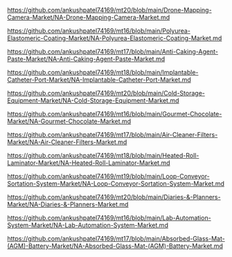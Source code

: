 <p><a href="https://github.com/ankushpatel74169/mt20/blob/main/Drone-Mapping-Camera-Market/NA-Drone-Mapping-Camera-Market.md">https://github.com/ankushpatel74169/mt20/blob/main/Drone-Mapping-Camera-Market/NA-Drone-Mapping-Camera-Market.md</a></p><p><a href="https://github.com/ankushpatel74169/mt16/blob/main/Polyurea-Elastomeric-Coating-Market/NA-Polyurea-Elastomeric-Coating-Market.md">https://github.com/ankushpatel74169/mt16/blob/main/Polyurea-Elastomeric-Coating-Market/NA-Polyurea-Elastomeric-Coating-Market.md</a></p><p><a href="https://github.com/ankushpatel74169/mt17/blob/main/Anti-Caking-Agent-Paste-Market/NA-Anti-Caking-Agent-Paste-Market.md">https://github.com/ankushpatel74169/mt17/blob/main/Anti-Caking-Agent-Paste-Market/NA-Anti-Caking-Agent-Paste-Market.md</a></p><p><a href="https://github.com/ankushpatel74169/mt18/blob/main/Implantable-Catheter-Port-Market/NA-Implantable-Catheter-Port-Market.md">https://github.com/ankushpatel74169/mt18/blob/main/Implantable-Catheter-Port-Market/NA-Implantable-Catheter-Port-Market.md</a></p><p><a href="https://github.com/ankushpatel74169/mt20/blob/main/Cold-Storage-Equipment-Market/NA-Cold-Storage-Equipment-Market.md">https://github.com/ankushpatel74169/mt20/blob/main/Cold-Storage-Equipment-Market/NA-Cold-Storage-Equipment-Market.md</a></p><p><a href="https://github.com/ankushpatel74169/mt16/blob/main/Gourmet-Chocolate-Market/NA-Gourmet-Chocolate-Market.md">https://github.com/ankushpatel74169/mt16/blob/main/Gourmet-Chocolate-Market/NA-Gourmet-Chocolate-Market.md</a></p><p><a href="https://github.com/ankushpatel74169/mt17/blob/main/Air-Cleaner-Filters-Market/NA-Air-Cleaner-Filters-Market.md">https://github.com/ankushpatel74169/mt17/blob/main/Air-Cleaner-Filters-Market/NA-Air-Cleaner-Filters-Market.md</a></p><p><a href="https://github.com/ankushpatel74169/mt18/blob/main/Heated-Roll-Laminator-Market/NA-Heated-Roll-Laminator-Market.md">https://github.com/ankushpatel74169/mt18/blob/main/Heated-Roll-Laminator-Market/NA-Heated-Roll-Laminator-Market.md</a></p><p><a href="https://github.com/ankushpatel74169/mt19/blob/main/Loop-Conveyor-Sortation-System-Market/NA-Loop-Conveyor-Sortation-System-Market.md">https://github.com/ankushpatel74169/mt19/blob/main/Loop-Conveyor-Sortation-System-Market/NA-Loop-Conveyor-Sortation-System-Market.md</a></p><p><a href="https://github.com/ankushpatel74169/mt20/blob/main/Diaries-&-Planners-Market/NA-Diaries-&-Planners-Market.md">https://github.com/ankushpatel74169/mt20/blob/main/Diaries-&-Planners-Market/NA-Diaries-&-Planners-Market.md</a></p><p><a href="https://github.com/ankushpatel74169/mt16/blob/main/Lab-Automation-System-Market/NA-Lab-Automation-System-Market.md">https://github.com/ankushpatel74169/mt16/blob/main/Lab-Automation-System-Market/NA-Lab-Automation-System-Market.md</a></p><p><a href="https://github.com/ankushpatel74169/mt17/blob/main/Absorbed-Glass-Mat-(AGM)-Battery-Market/NA-Absorbed-Glass-Mat-(AGM)-Battery-Market.md">https://github.com/ankushpatel74169/mt17/blob/main/Absorbed-Glass-Mat-(AGM)-Battery-Market/NA-Absorbed-Glass-Mat-(AGM)-Battery-Market.md</a></p>
